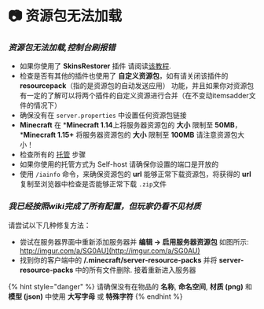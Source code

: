 # 📷 资源包无法加载

### _资源包无法加载,控制台刷报错_ <a href="#resourcepack-not-loading-i-get-an-error-in-chat" id="resourcepack-not-loading-i-get-an-error-in-chat"></a>

* 如果你使用了 **SkinsRestorer** 插件 请阅读[该教程](../compatibility-with-other-plugins/compatible/skinsrestorer.md).
* 检查是否有其他的插件也使用了 **自定义资源包**，如有请关闭该插件的 **resourcepack**（指的是资源包的自动发送应用） 功能，并且如果你对资源包有一定的了解可以将两个插件的自定义资源进行合并（在不变动itemsadder文件的情况下）
* 确保没有在 `server.properties` 中设置任何资源包链接
* **Minecraft** 在 ***Minecraft 1.14**上将服务器资源包的 **大小** 限制至 **50MB**，***Minecraft 1.15+** 将服务器资源包的 **大小** 限制至 **100MB** 请注意资源包大小！
* 检查所有的 [托管](../plugin-usage/resourcepack-hosting/) 步骤
* 如果你使用的托管方式为 Self-host 请确保你设置的端口是开放的
* 使用 `/iainfo` 命令，来确保资源包的 **url** 能够正常下载资源包，将获得的 **url** 复制至浏览器中检查是否能够正常下载 `.zip`文件

### _我已经按照wiki完成了所有配置，但玩家仍看不见材质_ <a href="#my-players-cant-see-textures-but-ive-followed-the-whole-tutorial" id="my-players-cant-see-textures-but-ive-followed-the-whole-tutorial"></a>

请尝试以下几种修复方法：

* 尝试在服务器界面中重新添加服务器并 **编辑 -> 启用服务器资源包** 如图所示: http://imgur.com/a/SG0AU](http://imgur.com/a/SG0AU)​
* 找到你的客户端中的 **/.minecraft/server-resource-packs** 并将 **server-resource-packs** 中的所有文件删除. 接着重新进入服务器

{% hint style="danger" %}
请确保没有在物品的 **名称**, **命名空间**, **材质 (png)** 和 **模型 (json)** 中使用 **大写字母** 或 **特殊字符** 
{% endhint %}
